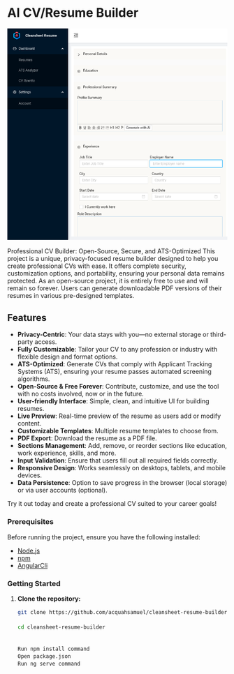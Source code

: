  # AI CV/Resume Builder

<!-- <p align="center"></p> -->
<img src="src/assets/images/readme.png">

Professional CV Builder: Open-Source, Secure, and ATS-Optimized
This project is a unique, privacy-focused resume builder designed to help you create professional CVs with ease. It offers complete security, customization options, and portability, ensuring your personal data remains protected. As an open-source project, it is entirely free to use and will remain so forever. Users can generate downloadable PDF versions of their resumes in various pre-designed templates.



## Features

- **Privacy-Centric**: Your data stays with you—no external storage or third-party access.
- **Fully Customizable**: Tailor your CV to any profession or industry with flexible design and format options.
- **ATS-Optimized**: Generate CVs that comply with Applicant Tracking Systems (ATS), ensuring your resume passes automated screening algorithms.
- **Open-Source & Free Forever**: Contribute, customize, and use the tool with no costs involved, now or in the future.
- **User-friendly Interface**: Simple, clean, and intuitive UI for building resumes.
- **Live Preview**: Real-time preview of the resume as users add or modify content.
- **Customizable Templates**: Multiple resume templates to choose from.
- **PDF Export**: Download the resume as a PDF file.
- **Sections Management**: Add, remove, or reorder sections like education, work experience, skills, and more.
- **Input Validation**: Ensure that users fill out all required fields correctly.
- **Responsive Design**: Works seamlessly on desktops, tablets, and mobile devices.
- **Data Persistence**: Option to save progress in the browser (local storage) or via user accounts (optional).
 
Try it out today and create a professional CV suited to your career goals!

 
### Prerequisites
Before running the project, ensure you have the following installed:

- [Node.js](https://nodejs.org/en/download/)
- [npm](https://www.npmjs.com/get-npm)
- [AngularCli](https://angular.dev/tools/cli)

### Getting Started

1. **Clone the repository:**

   ```bash
   git clone https://github.com/acquahsamuel/cleansheet-resume-builder.git

   cd cleansheet-resume-builder


   Run npm install command 
   Open package.json  
   Run ng serve command
